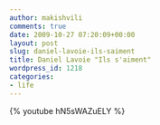 ```yaml
---
author: makishvili
comments: true
date: 2009-10-27 07:20:09+00:00
layout: post
slug: daniel-lavoie-ils-saiment
title: Daniel Lavoie "Ils s'aiment"
wordpress_id: 1218
categories:
- life
---
```


{% youtube hN5sWAZuELY %}


